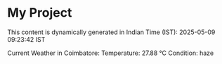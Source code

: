 # My Project

This content is dynamically generated in Indian Time (IST): 2025-05-09 09:23:42 IST


Current Weather in Coimbatore:
Temperature: 27.88 °C
Condition: haze
